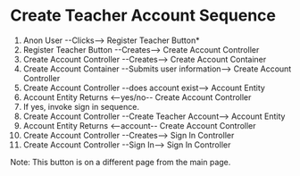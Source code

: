 # Create Teacher Account Sequence

1. Anon User --Clicks--> Register Teacher Button*
2. Register Teacher Button --Creates--> Create Account Controller
3. Create Account Controller --Creates--> Create Account Container
4. Create Account Container --Submits user information--> Create Account Controller
5. Create Account Controller --does account exist--> Account Entity
6. Account Entity Returns <--yes/no-- Create Account Controller
  1. If yes, invoke sign in sequence.
7. Create Account Controller --Create Teacher Account--> Account Entity
8. Account Entity Returns <--account-- Create Account Controller
9. Create Account Controller --Creates--> Sign In Controller
10. Create Account Controller --Sign In--> Sign In Controller

Note: This button is on a different page from the main page.
